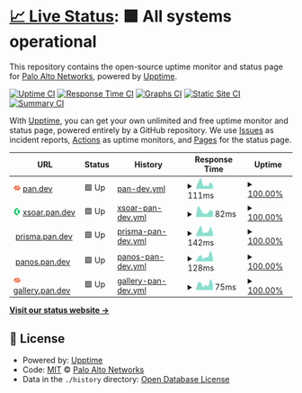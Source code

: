 # [📈 Live Status](https://status.pan.dev): <!--live status--> **🟩 All systems operational**

This repository contains the open-source uptime monitor and status page for [Palo Alto Networks](https://www.paloaltonetworks.com), powered by [Upptime](https://github.com/upptime/upptime).

[![Uptime CI](https://github.com/PaloAltoNetworks/status.pan.dev/workflows/Uptime%20CI/badge.svg)](https://github.com/PaloAltoNetworks/status.pan.dev/actions?query=workflow%3A%22Uptime+CI%22)
[![Response Time CI](https://github.com/PaloAltoNetworks/status.pan.dev/workflows/Response%20Time%20CI/badge.svg)](https://github.com/PaloAltoNetworks/status.pan.dev/actions?query=workflow%3A%22Response+Time+CI%22)
[![Graphs CI](https://github.com/PaloAltoNetworks/status.pan.dev/workflows/Graphs%20CI/badge.svg)](https://github.com/PaloAltoNetworks/status.pan.dev/actions?query=workflow%3A%22Graphs+CI%22)
[![Static Site CI](https://github.com/PaloAltoNetworks/status.pan.dev/workflows/Static%20Site%20CI/badge.svg)](https://github.com/PaloAltoNetworks/status.pan.dev/actions?query=workflow%3A%22Static+Site+CI%22)
[![Summary CI](https://github.com/PaloAltoNetworks/status.pan.dev/workflows/Summary%20CI/badge.svg)](https://github.com/PaloAltoNetworks/status.pan.dev/actions?query=workflow%3A%22Summary+CI%22)

With [Upptime](https://upptime.js.org), you can get your own unlimited and free uptime monitor and status page, powered entirely by a GitHub repository. We use [Issues](https://github.com/PaloAltoNetworks/status.pan.dev/issues) as incident reports, [Actions](https://github.com/PaloAltoNetworks/status.pan.dev/actions) as uptime monitors, and [Pages](https://status.pan.dev) for the status page.

<!--start: status pages-->
<!-- This summary is generated by Upptime (https://github.com/upptime/upptime) -->
<!-- Do not edit this manually, your changes will be overwritten -->
<!-- prettier-ignore -->
| URL | Status | History | Response Time | Uptime |
| --- | ------ | ------- | ------------- | ------ |
| <img alt="" src="https://raw.githubusercontent.com/PaloAltoNetworks/pan.dev/master/static/img/parent_favicon.png" height="13"> [pan.dev](https://pan.dev) | 🟩 Up | [pan-dev.yml](https://github.com/PaloAltoNetworks/status.pan.dev/commits/HEAD/history/pan-dev.yml) | <details><summary><img alt="Response time graph" src="./graphs/pan-dev/response-time-week.png" height="20"> 111ms</summary><br><a href="https://status.pan.dev/history/pan-dev"><img alt="Response time 138" src="https://img.shields.io/endpoint?url=https%3A%2F%2Fraw.githubusercontent.com%2FPaloAltoNetworks%2Fstatus.pan.dev%2FHEAD%2Fapi%2Fpan-dev%2Fresponse-time.json"></a><br><a href="https://status.pan.dev/history/pan-dev"><img alt="24-hour response time 77" src="https://img.shields.io/endpoint?url=https%3A%2F%2Fraw.githubusercontent.com%2FPaloAltoNetworks%2Fstatus.pan.dev%2FHEAD%2Fapi%2Fpan-dev%2Fresponse-time-day.json"></a><br><a href="https://status.pan.dev/history/pan-dev"><img alt="7-day response time 111" src="https://img.shields.io/endpoint?url=https%3A%2F%2Fraw.githubusercontent.com%2FPaloAltoNetworks%2Fstatus.pan.dev%2FHEAD%2Fapi%2Fpan-dev%2Fresponse-time-week.json"></a><br><a href="https://status.pan.dev/history/pan-dev"><img alt="30-day response time 110" src="https://img.shields.io/endpoint?url=https%3A%2F%2Fraw.githubusercontent.com%2FPaloAltoNetworks%2Fstatus.pan.dev%2FHEAD%2Fapi%2Fpan-dev%2Fresponse-time-month.json"></a><br><a href="https://status.pan.dev/history/pan-dev"><img alt="1-year response time 129" src="https://img.shields.io/endpoint?url=https%3A%2F%2Fraw.githubusercontent.com%2FPaloAltoNetworks%2Fstatus.pan.dev%2FHEAD%2Fapi%2Fpan-dev%2Fresponse-time-year.json"></a></details> | <details><summary><a href="https://status.pan.dev/history/pan-dev">100.00%</a></summary><a href="https://status.pan.dev/history/pan-dev"><img alt="All-time uptime 100.00%" src="https://img.shields.io/endpoint?url=https%3A%2F%2Fraw.githubusercontent.com%2FPaloAltoNetworks%2Fstatus.pan.dev%2FHEAD%2Fapi%2Fpan-dev%2Fuptime.json"></a><br><a href="https://status.pan.dev/history/pan-dev"><img alt="24-hour uptime 100.00%" src="https://img.shields.io/endpoint?url=https%3A%2F%2Fraw.githubusercontent.com%2FPaloAltoNetworks%2Fstatus.pan.dev%2FHEAD%2Fapi%2Fpan-dev%2Fuptime-day.json"></a><br><a href="https://status.pan.dev/history/pan-dev"><img alt="7-day uptime 100.00%" src="https://img.shields.io/endpoint?url=https%3A%2F%2Fraw.githubusercontent.com%2FPaloAltoNetworks%2Fstatus.pan.dev%2FHEAD%2Fapi%2Fpan-dev%2Fuptime-week.json"></a><br><a href="https://status.pan.dev/history/pan-dev"><img alt="30-day uptime 100.00%" src="https://img.shields.io/endpoint?url=https%3A%2F%2Fraw.githubusercontent.com%2FPaloAltoNetworks%2Fstatus.pan.dev%2FHEAD%2Fapi%2Fpan-dev%2Fuptime-month.json"></a><br><a href="https://status.pan.dev/history/pan-dev"><img alt="1-year uptime 99.99%" src="https://img.shields.io/endpoint?url=https%3A%2F%2Fraw.githubusercontent.com%2FPaloAltoNetworks%2Fstatus.pan.dev%2FHEAD%2Fapi%2Fpan-dev%2Fuptime-year.json"></a></details>
| <img alt="" src="https://raw.githubusercontent.com/demisto/content-docs/master/static/img/cortexfavicon.png" height="13"> [xsoar.pan.dev](https://xsoar.pan.dev) | 🟩 Up | [xsoar-pan-dev.yml](https://github.com/PaloAltoNetworks/status.pan.dev/commits/HEAD/history/xsoar-pan-dev.yml) | <details><summary><img alt="Response time graph" src="./graphs/xsoar-pan-dev/response-time-week.png" height="20"> 82ms</summary><br><a href="https://status.pan.dev/history/xsoar-pan-dev"><img alt="Response time 125" src="https://img.shields.io/endpoint?url=https%3A%2F%2Fraw.githubusercontent.com%2FPaloAltoNetworks%2Fstatus.pan.dev%2FHEAD%2Fapi%2Fxsoar-pan-dev%2Fresponse-time.json"></a><br><a href="https://status.pan.dev/history/xsoar-pan-dev"><img alt="24-hour response time 79" src="https://img.shields.io/endpoint?url=https%3A%2F%2Fraw.githubusercontent.com%2FPaloAltoNetworks%2Fstatus.pan.dev%2FHEAD%2Fapi%2Fxsoar-pan-dev%2Fresponse-time-day.json"></a><br><a href="https://status.pan.dev/history/xsoar-pan-dev"><img alt="7-day response time 82" src="https://img.shields.io/endpoint?url=https%3A%2F%2Fraw.githubusercontent.com%2FPaloAltoNetworks%2Fstatus.pan.dev%2FHEAD%2Fapi%2Fxsoar-pan-dev%2Fresponse-time-week.json"></a><br><a href="https://status.pan.dev/history/xsoar-pan-dev"><img alt="30-day response time 95" src="https://img.shields.io/endpoint?url=https%3A%2F%2Fraw.githubusercontent.com%2FPaloAltoNetworks%2Fstatus.pan.dev%2FHEAD%2Fapi%2Fxsoar-pan-dev%2Fresponse-time-month.json"></a><br><a href="https://status.pan.dev/history/xsoar-pan-dev"><img alt="1-year response time 129" src="https://img.shields.io/endpoint?url=https%3A%2F%2Fraw.githubusercontent.com%2FPaloAltoNetworks%2Fstatus.pan.dev%2FHEAD%2Fapi%2Fxsoar-pan-dev%2Fresponse-time-year.json"></a></details> | <details><summary><a href="https://status.pan.dev/history/xsoar-pan-dev">100.00%</a></summary><a href="https://status.pan.dev/history/xsoar-pan-dev"><img alt="All-time uptime 100.00%" src="https://img.shields.io/endpoint?url=https%3A%2F%2Fraw.githubusercontent.com%2FPaloAltoNetworks%2Fstatus.pan.dev%2FHEAD%2Fapi%2Fxsoar-pan-dev%2Fuptime.json"></a><br><a href="https://status.pan.dev/history/xsoar-pan-dev"><img alt="24-hour uptime 100.00%" src="https://img.shields.io/endpoint?url=https%3A%2F%2Fraw.githubusercontent.com%2FPaloAltoNetworks%2Fstatus.pan.dev%2FHEAD%2Fapi%2Fxsoar-pan-dev%2Fuptime-day.json"></a><br><a href="https://status.pan.dev/history/xsoar-pan-dev"><img alt="7-day uptime 100.00%" src="https://img.shields.io/endpoint?url=https%3A%2F%2Fraw.githubusercontent.com%2FPaloAltoNetworks%2Fstatus.pan.dev%2FHEAD%2Fapi%2Fxsoar-pan-dev%2Fuptime-week.json"></a><br><a href="https://status.pan.dev/history/xsoar-pan-dev"><img alt="30-day uptime 100.00%" src="https://img.shields.io/endpoint?url=https%3A%2F%2Fraw.githubusercontent.com%2FPaloAltoNetworks%2Fstatus.pan.dev%2FHEAD%2Fapi%2Fxsoar-pan-dev%2Fuptime-month.json"></a><br><a href="https://status.pan.dev/history/xsoar-pan-dev"><img alt="1-year uptime 100.00%" src="https://img.shields.io/endpoint?url=https%3A%2F%2Fraw.githubusercontent.com%2FPaloAltoNetworks%2Fstatus.pan.dev%2FHEAD%2Fapi%2Fxsoar-pan-dev%2Fuptime-year.json"></a></details>
| <img alt="" src="https://raw.githubusercontent.com/PaloAltoNetworks/prisma.pan.dev/master/static/img/prismafavicon.png" height="13"> [prisma.pan.dev](https://prisma.pan.dev) | 🟩 Up | [prisma-pan-dev.yml](https://github.com/PaloAltoNetworks/status.pan.dev/commits/HEAD/history/prisma-pan-dev.yml) | <details><summary><img alt="Response time graph" src="./graphs/prisma-pan-dev/response-time-week.png" height="20"> 142ms</summary><br><a href="https://status.pan.dev/history/prisma-pan-dev"><img alt="Response time 134" src="https://img.shields.io/endpoint?url=https%3A%2F%2Fraw.githubusercontent.com%2FPaloAltoNetworks%2Fstatus.pan.dev%2FHEAD%2Fapi%2Fprisma-pan-dev%2Fresponse-time.json"></a><br><a href="https://status.pan.dev/history/prisma-pan-dev"><img alt="24-hour response time 74" src="https://img.shields.io/endpoint?url=https%3A%2F%2Fraw.githubusercontent.com%2FPaloAltoNetworks%2Fstatus.pan.dev%2FHEAD%2Fapi%2Fprisma-pan-dev%2Fresponse-time-day.json"></a><br><a href="https://status.pan.dev/history/prisma-pan-dev"><img alt="7-day response time 142" src="https://img.shields.io/endpoint?url=https%3A%2F%2Fraw.githubusercontent.com%2FPaloAltoNetworks%2Fstatus.pan.dev%2FHEAD%2Fapi%2Fprisma-pan-dev%2Fresponse-time-week.json"></a><br><a href="https://status.pan.dev/history/prisma-pan-dev"><img alt="30-day response time 127" src="https://img.shields.io/endpoint?url=https%3A%2F%2Fraw.githubusercontent.com%2FPaloAltoNetworks%2Fstatus.pan.dev%2FHEAD%2Fapi%2Fprisma-pan-dev%2Fresponse-time-month.json"></a><br><a href="https://status.pan.dev/history/prisma-pan-dev"><img alt="1-year response time 142" src="https://img.shields.io/endpoint?url=https%3A%2F%2Fraw.githubusercontent.com%2FPaloAltoNetworks%2Fstatus.pan.dev%2FHEAD%2Fapi%2Fprisma-pan-dev%2Fresponse-time-year.json"></a></details> | <details><summary><a href="https://status.pan.dev/history/prisma-pan-dev">100.00%</a></summary><a href="https://status.pan.dev/history/prisma-pan-dev"><img alt="All-time uptime 100.00%" src="https://img.shields.io/endpoint?url=https%3A%2F%2Fraw.githubusercontent.com%2FPaloAltoNetworks%2Fstatus.pan.dev%2FHEAD%2Fapi%2Fprisma-pan-dev%2Fuptime.json"></a><br><a href="https://status.pan.dev/history/prisma-pan-dev"><img alt="24-hour uptime 100.00%" src="https://img.shields.io/endpoint?url=https%3A%2F%2Fraw.githubusercontent.com%2FPaloAltoNetworks%2Fstatus.pan.dev%2FHEAD%2Fapi%2Fprisma-pan-dev%2Fuptime-day.json"></a><br><a href="https://status.pan.dev/history/prisma-pan-dev"><img alt="7-day uptime 100.00%" src="https://img.shields.io/endpoint?url=https%3A%2F%2Fraw.githubusercontent.com%2FPaloAltoNetworks%2Fstatus.pan.dev%2FHEAD%2Fapi%2Fprisma-pan-dev%2Fuptime-week.json"></a><br><a href="https://status.pan.dev/history/prisma-pan-dev"><img alt="30-day uptime 100.00%" src="https://img.shields.io/endpoint?url=https%3A%2F%2Fraw.githubusercontent.com%2FPaloAltoNetworks%2Fstatus.pan.dev%2FHEAD%2Fapi%2Fprisma-pan-dev%2Fuptime-month.json"></a><br><a href="https://status.pan.dev/history/prisma-pan-dev"><img alt="1-year uptime 99.99%" src="https://img.shields.io/endpoint?url=https%3A%2F%2Fraw.githubusercontent.com%2FPaloAltoNetworks%2Fstatus.pan.dev%2FHEAD%2Fapi%2Fprisma-pan-dev%2Fuptime-year.json"></a></details>
| <img alt="" src="https://raw.githubusercontent.com/PaloAltoNetworks/panos.pan.dev/master/static/img/strata_favicon.png" height="13"> [panos.pan.dev](https://panos.pan.dev) | 🟩 Up | [panos-pan-dev.yml](https://github.com/PaloAltoNetworks/status.pan.dev/commits/HEAD/history/panos-pan-dev.yml) | <details><summary><img alt="Response time graph" src="./graphs/panos-pan-dev/response-time-week.png" height="20"> 128ms</summary><br><a href="https://status.pan.dev/history/panos-pan-dev"><img alt="Response time 137" src="https://img.shields.io/endpoint?url=https%3A%2F%2Fraw.githubusercontent.com%2FPaloAltoNetworks%2Fstatus.pan.dev%2FHEAD%2Fapi%2Fpanos-pan-dev%2Fresponse-time.json"></a><br><a href="https://status.pan.dev/history/panos-pan-dev"><img alt="24-hour response time 81" src="https://img.shields.io/endpoint?url=https%3A%2F%2Fraw.githubusercontent.com%2FPaloAltoNetworks%2Fstatus.pan.dev%2FHEAD%2Fapi%2Fpanos-pan-dev%2Fresponse-time-day.json"></a><br><a href="https://status.pan.dev/history/panos-pan-dev"><img alt="7-day response time 128" src="https://img.shields.io/endpoint?url=https%3A%2F%2Fraw.githubusercontent.com%2FPaloAltoNetworks%2Fstatus.pan.dev%2FHEAD%2Fapi%2Fpanos-pan-dev%2Fresponse-time-week.json"></a><br><a href="https://status.pan.dev/history/panos-pan-dev"><img alt="30-day response time 118" src="https://img.shields.io/endpoint?url=https%3A%2F%2Fraw.githubusercontent.com%2FPaloAltoNetworks%2Fstatus.pan.dev%2FHEAD%2Fapi%2Fpanos-pan-dev%2Fresponse-time-month.json"></a><br><a href="https://status.pan.dev/history/panos-pan-dev"><img alt="1-year response time 146" src="https://img.shields.io/endpoint?url=https%3A%2F%2Fraw.githubusercontent.com%2FPaloAltoNetworks%2Fstatus.pan.dev%2FHEAD%2Fapi%2Fpanos-pan-dev%2Fresponse-time-year.json"></a></details> | <details><summary><a href="https://status.pan.dev/history/panos-pan-dev">100.00%</a></summary><a href="https://status.pan.dev/history/panos-pan-dev"><img alt="All-time uptime 100.00%" src="https://img.shields.io/endpoint?url=https%3A%2F%2Fraw.githubusercontent.com%2FPaloAltoNetworks%2Fstatus.pan.dev%2FHEAD%2Fapi%2Fpanos-pan-dev%2Fuptime.json"></a><br><a href="https://status.pan.dev/history/panos-pan-dev"><img alt="24-hour uptime 100.00%" src="https://img.shields.io/endpoint?url=https%3A%2F%2Fraw.githubusercontent.com%2FPaloAltoNetworks%2Fstatus.pan.dev%2FHEAD%2Fapi%2Fpanos-pan-dev%2Fuptime-day.json"></a><br><a href="https://status.pan.dev/history/panos-pan-dev"><img alt="7-day uptime 100.00%" src="https://img.shields.io/endpoint?url=https%3A%2F%2Fraw.githubusercontent.com%2FPaloAltoNetworks%2Fstatus.pan.dev%2FHEAD%2Fapi%2Fpanos-pan-dev%2Fuptime-week.json"></a><br><a href="https://status.pan.dev/history/panos-pan-dev"><img alt="30-day uptime 100.00%" src="https://img.shields.io/endpoint?url=https%3A%2F%2Fraw.githubusercontent.com%2FPaloAltoNetworks%2Fstatus.pan.dev%2FHEAD%2Fapi%2Fpanos-pan-dev%2Fuptime-month.json"></a><br><a href="https://status.pan.dev/history/panos-pan-dev"><img alt="1-year uptime 100.00%" src="https://img.shields.io/endpoint?url=https%3A%2F%2Fraw.githubusercontent.com%2FPaloAltoNetworks%2Fstatus.pan.dev%2FHEAD%2Fapi%2Fpanos-pan-dev%2Fuptime-year.json"></a></details>
| <img alt="" src="https://raw.githubusercontent.com/PaloAltoNetworks/pan.dev/master/static/img/parent_favicon.png" height="13"> [gallery.pan.dev](https://gallery.pan.dev) | 🟩 Up | [gallery-pan-dev.yml](https://github.com/PaloAltoNetworks/status.pan.dev/commits/HEAD/history/gallery-pan-dev.yml) | <details><summary><img alt="Response time graph" src="./graphs/gallery-pan-dev/response-time-week.png" height="20"> 75ms</summary><br><a href="https://status.pan.dev/history/gallery-pan-dev"><img alt="Response time 118" src="https://img.shields.io/endpoint?url=https%3A%2F%2Fraw.githubusercontent.com%2FPaloAltoNetworks%2Fstatus.pan.dev%2FHEAD%2Fapi%2Fgallery-pan-dev%2Fresponse-time.json"></a><br><a href="https://status.pan.dev/history/gallery-pan-dev"><img alt="24-hour response time 71" src="https://img.shields.io/endpoint?url=https%3A%2F%2Fraw.githubusercontent.com%2FPaloAltoNetworks%2Fstatus.pan.dev%2FHEAD%2Fapi%2Fgallery-pan-dev%2Fresponse-time-day.json"></a><br><a href="https://status.pan.dev/history/gallery-pan-dev"><img alt="7-day response time 75" src="https://img.shields.io/endpoint?url=https%3A%2F%2Fraw.githubusercontent.com%2FPaloAltoNetworks%2Fstatus.pan.dev%2FHEAD%2Fapi%2Fgallery-pan-dev%2Fresponse-time-week.json"></a><br><a href="https://status.pan.dev/history/gallery-pan-dev"><img alt="30-day response time 83" src="https://img.shields.io/endpoint?url=https%3A%2F%2Fraw.githubusercontent.com%2FPaloAltoNetworks%2Fstatus.pan.dev%2FHEAD%2Fapi%2Fgallery-pan-dev%2Fresponse-time-month.json"></a><br><a href="https://status.pan.dev/history/gallery-pan-dev"><img alt="1-year response time 122" src="https://img.shields.io/endpoint?url=https%3A%2F%2Fraw.githubusercontent.com%2FPaloAltoNetworks%2Fstatus.pan.dev%2FHEAD%2Fapi%2Fgallery-pan-dev%2Fresponse-time-year.json"></a></details> | <details><summary><a href="https://status.pan.dev/history/gallery-pan-dev">100.00%</a></summary><a href="https://status.pan.dev/history/gallery-pan-dev"><img alt="All-time uptime 100.00%" src="https://img.shields.io/endpoint?url=https%3A%2F%2Fraw.githubusercontent.com%2FPaloAltoNetworks%2Fstatus.pan.dev%2FHEAD%2Fapi%2Fgallery-pan-dev%2Fuptime.json"></a><br><a href="https://status.pan.dev/history/gallery-pan-dev"><img alt="24-hour uptime 100.00%" src="https://img.shields.io/endpoint?url=https%3A%2F%2Fraw.githubusercontent.com%2FPaloAltoNetworks%2Fstatus.pan.dev%2FHEAD%2Fapi%2Fgallery-pan-dev%2Fuptime-day.json"></a><br><a href="https://status.pan.dev/history/gallery-pan-dev"><img alt="7-day uptime 100.00%" src="https://img.shields.io/endpoint?url=https%3A%2F%2Fraw.githubusercontent.com%2FPaloAltoNetworks%2Fstatus.pan.dev%2FHEAD%2Fapi%2Fgallery-pan-dev%2Fuptime-week.json"></a><br><a href="https://status.pan.dev/history/gallery-pan-dev"><img alt="30-day uptime 100.00%" src="https://img.shields.io/endpoint?url=https%3A%2F%2Fraw.githubusercontent.com%2FPaloAltoNetworks%2Fstatus.pan.dev%2FHEAD%2Fapi%2Fgallery-pan-dev%2Fuptime-month.json"></a><br><a href="https://status.pan.dev/history/gallery-pan-dev"><img alt="1-year uptime 100.00%" src="https://img.shields.io/endpoint?url=https%3A%2F%2Fraw.githubusercontent.com%2FPaloAltoNetworks%2Fstatus.pan.dev%2FHEAD%2Fapi%2Fgallery-pan-dev%2Fuptime-year.json"></a></details>

<!--end: status pages-->

[**Visit our status website →**](https://status.pan.dev)

## 📄 License

- Powered by: [Upptime](https://github.com/upptime/upptime)
- Code: [MIT](./LICENSE) © [Palo Alto Networks](https://www.paloaltonetworks.com)
- Data in the `./history` directory: [Open Database License](https://opendatacommons.org/licenses/odbl/1-0/)
